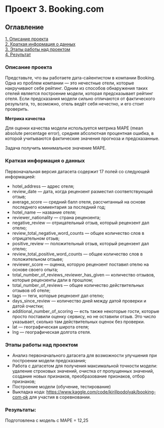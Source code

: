 # Проект 3. Booking.com

## Оглавление  
[1. Описание проекта](.README.md#Описание-проекта)  
[2. Краткая информация о данных](.README.md#Краткая-информация-о-данных)  
[3. Этапы работы над проектом](.README.md#Этапы-работы-над-проектом)  
[4. Результат](.README.md#Результат)    


### Описание проекта    

Представьте, что вы работаете дата-сайентистом в компании Booking. Одна из проблем компании — это нечестные отели, которые накручивают себе рейтинг. Одним из способов обнаружения таких отелей является построение модели, которая предсказывает рейтинг отеля. Если предсказания модели сильно отличаются от фактического результата, то, возможно, отель ведёт себя нечестно, и его стоит проверить.


**Метрика качества**     

Для оценки качества модели используется метрика MAPE (mean absolute percentage error), средняя абсолютная процентная ошибка, в которой учитываются фактические значения прогноза и предсказанные.

Задача получить минимальное значение MAPE.

### Краткая информация о данных

Первоначальная версия датасета содержит 17 полей со следующей информацией:
* hotel_address — адрес отеля;
* review_date — дата, когда рецензент разместил соответствующий отзыв;
* average_score — средний балл отеля, рассчитанный на основе последнего комментария за последний год;
* hotel_name — название отеля;
* reviewer_nationality — страна рецензента;
* negative_review — отрицательный отзыв, который рецензент дал отелю;
* review_total_negative_word_counts — общее количество слов в отрицательном отзыв;
* positive_review — положительный отзыв, который рецензент дал отелю;
* review_total_positive_word_counts — общее количество слов в положительном отзыве;
* reviewer_score — оценка, которую рецензент поставил отелю на основе своего опыта;
* total_number_of_reviews_reviewer_has_given — количество отзывов, которые рецензенты дали в прошлом;
* total_number_of_reviews — общее количество действительных отзывов об отеле;
* tags — теги, которые рецензент дал отелю;
* days_since_review — количество дней между датой проверки и датой очистки;
* additional_number_of_scoring — есть также некоторые гости, которые просто поставили оценку сервису, но не  оставили отзыв. Это число указывает, сколько там действительных оценок без проверки.
* lat — географическая широта отеля;
* lng — географическая долгота отеля.
  

### Этапы работы над проектом  

* Анализ первоначального датасета для возможности улучшения при построении модели предсказания;
* Работа с датасетом  для получения максимальной точности модели: удаление строковых значений, очистка от пропущенных значений, создание новых признаков, преобразование признаков, отбор признаков;
* Построение модели (обучение, тестирование)
* Выкладка кода:  https://www.kaggle.com/code/kirillpodolyak/booking-com-pk  для участия в соревновании.



### Результаты:  

Подготовлена с модель с MAPE = 12,25










